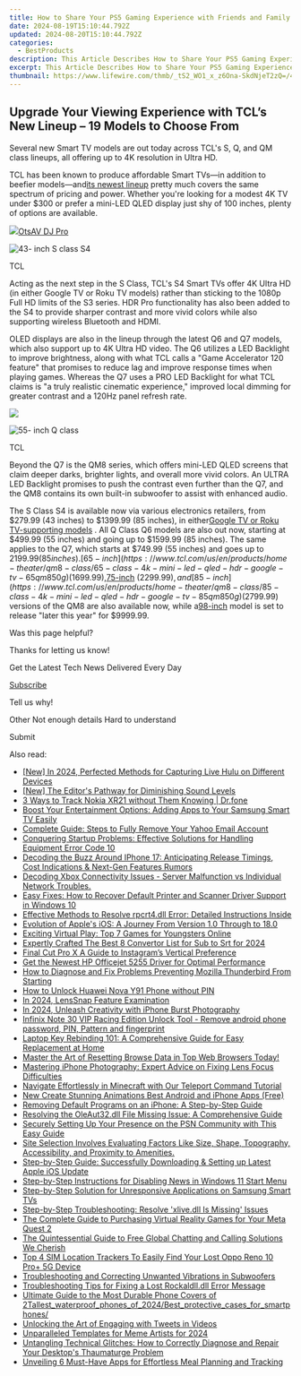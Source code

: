 ```yaml
---
title: How to Share Your PS5 Gaming Experience with Friends and Family
date: 2024-08-19T15:10:44.792Z
updated: 2024-08-20T15:10:44.792Z
categories:
  - BestProducts
description: This Article Describes How to Share Your PS5 Gaming Experience with Friends and Family
excerpt: This Article Describes How to Share Your PS5 Gaming Experience with Friends and Family
thumbnail: https://www.lifewire.com/thmb/_tS2_WO1_x_z6Ona-SkdNjeT2zQ=/400x300/filters:no_upscale():max_bytes(150000):strip_icc():format(webp)/001_how-to-share-play-ps5-b769f171ceea4710beb6433e0701aa13.jpg
---
```


## Upgrade Your Viewing Experience with TCL’s New Lineup – 19 Models to Choose From
 Several new Smart TV models are out today across TCL's S, Q, and QM class lineups, all offering up to 4K resolution in Ultra HD.

 TCL has been known to produce affordable Smart TVs—in addition to beefier models—and[its newest lineup](https://www.prnewswire.com/news-releases/tcl-launches-premium-2023-tv-models-that-build-on-its-leadership-in-high-performance-tvs-301824200.html) pretty much covers the same spectrum of pricing and power. Whether you're looking for a modest 4K TV under $300 or prefer a mini-LED QLED display just shy of 100 inches, plenty of options are available.

<!-- affiliate ads begin -->
<a href="https://otszone.ots7.com/order/checkout.php?PRODS=4713321&QTY=1&AFFILIATE=108875&CART=1"><img src="https://green.ots7.com/screenshots/OtsAV/OtsAVDJ1.90-300x188.jpg" border="0">OtsAV DJ Pro</a>
<!-- affiliate ads end -->
![43- inch S class S4 ](https://www.lifewire.com/thmb/TYSxYPQ1mCq8gmXY8MrfH4fUUEo=/1500x0/filters:no_upscale():max_bytes(150000):strip_icc():format(webp)/tclsclass-5347aa6a4efe4dd69a2fe117c0b2a95b.jpg)

TCL

 Acting as the next step in the S Class, TCL's S4 Smart TVs offer 4K Ultra HD (in either Google TV or Roku TV models) rather than sticking to the 1080p Full HD limits of the S3 series. HDR Pro functionality has also been added to the S4 to provide sharper contrast and more vivid colors while also supporting wireless Bluetooth and HDMI.

 OLED displays are also in the lineup through the latest Q6 and Q7 models, which also support up to 4K Ultra HD video. The Q6 utilizes a LED Backlight to improve brightness, along with what TCL calls a "Game Accelerator 120 feature" that promises to reduce lag and improve response times when playing games. Whereas the Q7 uses a PRO LED Backlight for what TCL claims is "a truly realistic cinematic experience," improved local dimming for greater contrast and a 120Hz panel refresh rate.

<!-- affiliate ads begin -->
<a href="https://shop.mondly.com/affiliate.php?ACCOUNT=ATISTUDI&AFFILIATE=108875&PATH=https%3A%2F%2Fwww.mondly.com%3FAFFILIATE%3D108875%26RESOURCE%3D%2BEducational%2B970x90%2B"><img src="https://secure.avangate.com/images/merchant/69c418c33ec2e1a4267fa9bb77fa1428/educational-970x90.gif" border="0"></a>
<!-- affiliate ads end -->
![55- inch Q class](https://www.lifewire.com/thmb/RayTS5oNOnY0s1zr5-_t7cTmxqk=/1500x0/filters:no_upscale():max_bytes(150000):strip_icc():format(webp)/tclqclass-acba669c45014ef494056d697f592ec7.jpg)

TCL

 Beyond the Q7 is the QM8 series, which offers mini-LED QLED screens that claim deeper darks, brighter lights, and overall more vivid colors. An ULTRA LED Backlight promises to push the contrast even further than the Q7, and the QM8 contains its own built-in subwoofer to assist with enhanced audio.

 The S Class S4 is available now via various electronics retailers, from $279.99 (43 inches) to $1399.99 (85 inches), in either[Google TV or Roku TV-supporting models](https://www.tcl.com/us/en/products/home-theater/s4-class) . All Q Class Q6 models are also out now, starting at $499.99 (55 inches) and going up to $1599.99 (85 inches). The same applies to the Q7, which starts at $749.99 (55 inches) and goes up to $2199.99 (85 inches).[65-inch](https://www.tcl.com/us/en/products/home-theater/qm8-class/65-class-4k-mini-led-qled-hdr-google-tv-65qm850g) ($1699.99),[75-inch](https://www.tcl.com/us/en/products/home-theater/qm8-class/75-class-4k-mini-led-qled-hdr-google-tv-75qm850g) ($2299.99), and[85-inch](https://www.tcl.com/us/en/products/home-theater/qm8-class/85-class-4k-mini-led-qled-hdr-google-tv-85qm850g) ($2799.99) versions of the QM8 are also available now, while a[98-inch](https://www.tcl.com/us/en/products/home-theater/qm8-class/98-class-4k-mini-led-qled-hdr-google-tv-98qm850g) model is set to release "later this year" for $9999.99.

Was this page helpful?

Thanks for letting us know!

 Get the Latest Tech News Delivered Every Day

[Subscribe](https://www.lifewire.com/#)

Tell us why!

 Other  Not enough details  Hard to understand

 Submit

<ins class="adsbygoogle"
     style="display:block"
     data-ad-format="autorelaxed"
     data-ad-client="ca-pub-7571918770474297"
     data-ad-slot="1223367746"></ins>



<ins class="adsbygoogle"
     style="display:block"
     data-ad-client="ca-pub-7571918770474297"
     data-ad-slot="8358498916"
     data-ad-format="auto"
     data-full-width-responsive="true"></ins>

<span class="atpl-alsoreadstyle">Also read:</span>
<div><ul>
<li><a href="https://video-capture.techidaily.com/new-in-2024-perfected-methods-for-capturing-live-hulu-on-different-devices/"><u>[New] In 2024, Perfected Methods for Capturing Live Hulu on Different Devices</u></a></li>
<li><a href="https://some-approaches.techidaily.com/new-the-editors-pathway-for-diminishing-sound-levels/"><u>[New] The Editor's Pathway for Diminishing Sound Levels</u></a></li>
<li><a href="https://android-location-track.techidaily.com/3-ways-to-track-nokia-xr21-without-them-knowing-drfone-by-drfone-virtual-android/"><u>3 Ways to Track Nokia XR21 without Them Knowing | Dr.fone</u></a></li>
<li><a href="https://tech-recovery.techidaily.com/boost-your-entertainment-options-adding-apps-to-your-samsung-smart-tv-easily/"><u>Boost Your Entertainment Options: Adding Apps to Your Samsung Smart TV Easily</u></a></li>
<li><a href="https://tech-recovery.techidaily.com/complete-guide-steps-to-fully-remove-your-yahoo-email-account/"><u>Complete Guide: Steps to Fully Remove Your Yahoo Email Account</u></a></li>
<li><a href="https://tech-recovery.techidaily.com/conquering-startup-problems-effective-solutions-for-handling-equipment-error-code-10/"><u>Conquering Startup Problems: Effective Solutions for Handling Equipment Error Code 10</u></a></li>
<li><a href="https://tech-recovery.techidaily.com/1722882472725-decoding-the-buzz-around-iphone-17-anticipating-release-timings-cost-indications-and-next-gen-features-rumors/"><u>Decoding the Buzz Around IPhone 17: Anticipating Release Timings, Cost Indications & Next-Gen Features Rumors</u></a></li>
<li><a href="https://tech-recovery.techidaily.com/decoding-xbox-connectivity-issues-server-malfunction-vs-individual-network-troubles/"><u>Decoding Xbox Connectivity Issues - Server Malfunction vs Individual Network Troubles.</u></a></li>
<li><a href="https://hardware-help.techidaily.com/easy-fixes-how-to-recover-default-printer-and-scanner-driver-support-in-windows-10/"><u>Easy Fixes: How to Recover Default Printer and Scanner Driver Support in Windows 10</u></a></li>
<li><a href="https://tech-recovery.techidaily.com/effective-methods-to-resolve-rpcrt4dll-error-detailed-instructions-inside/"><u>Effective Methods to Resolve rpcrt4.dll Error: Detailed Instructions Inside</u></a></li>
<li><a href="https://tech-recovery.techidaily.com/evolution-of-apples-ios-a-journey-from-version-10-through-to-180/"><u>Evolution of Apple's iOS: A Journey From Version 1.0 Through to 18.0</u></a></li>
<li><a href="https://tech-recovery.techidaily.com/exciting-virtual-play-top-7-games-for-youngsters-online/"><u>Exciting Virtual Play: Top 7 Games for Youngsters Online</u></a></li>
<li><a href="https://some-knowledge.techidaily.com/expertly-crafted-the-best-8-convertor-list-for-sub-to-srt-for-2024/"><u>Expertly Crafted  The Best 8 Convertor List for Sub to Srt for 2024</u></a></li>
<li><a href="https://instagram-clips.techidaily.com/final-cut-pro-x-a-guide-to-instagrams-vertical-preference/"><u>Final Cut Pro X  A Guide to Instagram’s Vertical Preference</u></a></li>
<li><a href="https://win-amazing.techidaily.com/get-the-newest-hp-officejet-5255-driver-for-optimal-performance/"><u>Get the Newest HP Officejet 5255 Driver for Optimal Performance</u></a></li>
<li><a href="https://tech-recovery.techidaily.com/how-to-diagnose-and-fix-problems-preventing-mozilla-thunderbird-from-starting/"><u>How to Diagnose and Fix Problems Preventing Mozilla Thunderbird From Starting</u></a></li>
<li><a href="https://android-unlock.techidaily.com/how-to-unlock-huawei-nova-y91-phone-without-pin-by-drfone-android/"><u>How to Unlock Huawei Nova Y91 Phone without PIN</u></a></li>
<li><a href="https://screen-activity-recording.techidaily.com/in-2024-lenssnap-feature-examination/"><u>In 2024, LensSnap Feature Examination</u></a></li>
<li><a href="https://some-skills.techidaily.com/in-2024-unleash-creativity-with-iphone-burst-photography/"><u>In 2024, Unleash Creativity with iPhone Burst Photography</u></a></li>
<li><a href="https://review-topics.techidaily.com/infinix-note-30-vip-racing-edition-unlock-tool-remove-android-phone-password-pin-pattern-and-fingerprint-by-drfone-android-unlock-android-unlock/"><u>Infinix Note 30 VIP Racing Edition Unlock Tool - Remove android phone password, PIN, Pattern and fingerprint</u></a></li>
<li><a href="https://tech-recovery.techidaily.com/laptop-key-rebinding-101-a-comprehensive-guide-for-easy-replacement-at-home/"><u>Laptop Key Rebinding 101: A Comprehensive Guide for Easy Replacement at Home</u></a></li>
<li><a href="https://tech-recovery.techidaily.com/master-the-art-of-resetting-browse-data-in-top-web-browsers-today/"><u>Master the Art of Resetting Browse Data in Top Web Browsers Today!</u></a></li>
<li><a href="https://tech-recovery.techidaily.com/mastering-iphone-photography-expert-advice-on-fixing-lens-focus-difficulties/"><u>Mastering iPhone Photography: Expert Advice on Fixing Lens Focus Difficulties</u></a></li>
<li><a href="https://tech-recovery.techidaily.com/navigate-effortlessly-in-minecraft-with-our-teleport-command-tutorial/"><u>Navigate Effortlessly in Minecraft with Our Teleport Command Tutorial</u></a></li>
<li><a href="https://smart-video-creator.techidaily.com/new-create-stunning-animations-best-android-and-iphone-apps-free/"><u>New Create Stunning Animations Best Android and iPhone Apps (Free)</u></a></li>
<li><a href="https://tech-recovery.techidaily.com/removing-default-programs-on-an-iphone-a-step-by-step-guide/"><u>Removing Default Programs on an iPhone: A Step-by-Step Guide</u></a></li>
<li><a href="https://tech-recovery.techidaily.com/resolving-the-oleaut32dll-file-missing-issue-a-comprehensive-guide/"><u>Resolving the OleAut32.dll File Missing Issue: A Comprehensive Guide</u></a></li>
<li><a href="https://tech-recovery.techidaily.com/securely-setting-up-your-presence-on-the-psn-community-with-this-easy-guide/"><u>Securely Setting Up Your Presence on the PSN Community with This Easy Guide</u></a></li>
<li><a href="https://hardware-help.techidaily.com/site-selection-involves-evaluating-factors-like-size-shape-topography-accessibility-and-proximity-to-amenities/"><u>Site Selection Involves Evaluating Factors Like Size, Shape, Topography, Accessibility, and Proximity to Amenities.</u></a></li>
<li><a href="https://tech-recovery.techidaily.com/step-by-step-guide-successfully-downloading-and-setting-up-latest-apple-ios-update/"><u>Step-by-Step Guide: Successfully Downloading & Setting up Latest Apple iOS Update</u></a></li>
<li><a href="https://tech-recovery.techidaily.com/step-by-step-instructions-for-disabling-news-in-windows-11-start-menu/"><u>Step-by-Step Instructions for Disabling News in Windows 11 Start Menu</u></a></li>
<li><a href="https://tech-recovery.techidaily.com/step-by-step-solution-for-unresponsive-applications-on-samsung-smart-tvs/"><u>Step-by-Step Solution for Unresponsive Applications on Samsung Smart TVs</u></a></li>
<li><a href="https://tech-recovery.techidaily.com/step-by-step-troubleshooting-resolve-xlivedll-is-missing-issues/"><u>Step-by-Step Troubleshooting: Resolve 'xlive.dll Is Missing' Issues</u></a></li>
<li><a href="https://tech-recovery.techidaily.com/the-complete-guide-to-purchasing-virtual-reality-games-for-your-meta-quest-2/"><u>The Complete Guide to Purchasing Virtual Reality Games for Your Meta Quest 2</u></a></li>
<li><a href="https://tech-recovery.techidaily.com/the-quintessential-guide-to-free-global-chatting-and-calling-solutions-we-cherish/"><u>The Quintessential Guide to Free Global Chatting and Calling Solutions We Cherish</u></a></li>
<li><a href="https://easy-unlock-android.techidaily.com/top-4-sim-location-trackers-to-easily-find-your-lost-oppo-reno-10-proplus-5g-device-by-drfone-android/"><u>Top 4 SIM Location Trackers To Easily Find Your Lost Oppo Reno 10 Pro+ 5G Device</u></a></li>
<li><a href="https://tech-recovery.techidaily.com/troubleshooting-and-correcting-unwanted-vibrations-in-subwoofers/"><u>Troubleshooting and Correcting Unwanted Vibrations in Subwoofers</u></a></li>
<li><a href="https://tech-recovery.techidaily.com/troubleshooting-tips-for-fixing-a-lost-rockaldlldll-error-message/"><u>Troubleshooting Tips for Fixing a Lost Rockaldll.dll Error Message</u></a></li>
<li><a href="https://tech-recovery.techidaily.com/ultimate-guide-to-the-most-durable-phone-covers-of-2tallestwaterproofphonesof2024bestprotectivecasesforsmartphones/"><u>Ultimate Guide to the Most Durable Phone Covers of 2Tallest_waterproof_phones_of_2024/Best_protective_cases_for_smartphones/</u></a></li>
<li><a href="https://twitter-videos.techidaily.com/unlocking-the-art-of-engaging-with-tweets-in-videos/"><u>Unlocking the Art of Engaging with Tweets in Videos</u></a></li>
<li><a href="https://some-guidance.techidaily.com/unparalleled-templates-for-meme-artists-for-2024/"><u>Unparalleled Templates for Meme Artists for 2024</u></a></li>
<li><a href="https://win-able.techidaily.com/untangling-technical-glitches-how-to-correctly-diagnose-and-repair-your-desktops-thaumaturge-problem/"><u>Untangling Technical Glitches: How to Correctly Diagnose and Repair Your Desktop's Thaumaturge Problem</u></a></li>
<li><a href="https://tech-recovery.techidaily.com/unveiling-6-must-have-apps-for-effortless-meal-planning-and-tracking/"><u>Unveiling 6 Must-Have Apps for Effortless Meal Planning and Tracking</u></a></li>
</ul></div>
